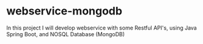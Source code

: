 # webservice-mongodb
In this project I will develop webservice with some Restful API's, using Java Spring Boot, and NOSQL Database (MongoDB)

